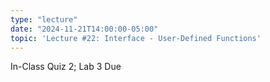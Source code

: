 ```yaml
---
type: "lecture"
date: "2024-11-21T14:00:00-05:00"
topic: 'Lecture #22: Interface - User-Defined Functions'
---
```

In-Class Quiz 2; Lab 3 Due
